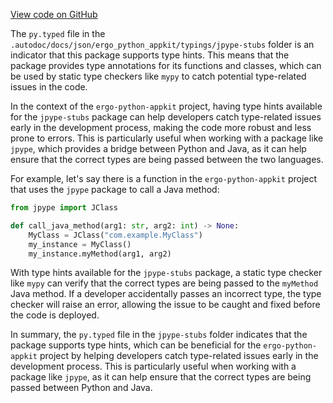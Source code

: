 [View code on GitHub](https://github.com/ergo-pad/ergo-python-appkit/.autodoc/docs/json/ergo_python_appkit/typings/jpype-stubs)

The `py.typed` file in the `.autodoc/docs/json/ergo_python_appkit/typings/jpype-stubs` folder is an indicator that this package supports type hints. This means that the package provides type annotations for its functions and classes, which can be used by static type checkers like `mypy` to catch potential type-related issues in the code.

In the context of the `ergo-python-appkit` project, having type hints available for the `jpype-stubs` package can help developers catch type-related issues early in the development process, making the code more robust and less prone to errors. This is particularly useful when working with a package like `jpype`, which provides a bridge between Python and Java, as it can help ensure that the correct types are being passed between the two languages.

For example, let's say there is a function in the `ergo-python-appkit` project that uses the `jpype` package to call a Java method:

```python
from jpype import JClass

def call_java_method(arg1: str, arg2: int) -> None:
    MyClass = JClass("com.example.MyClass")
    my_instance = MyClass()
    my_instance.myMethod(arg1, arg2)
```

With type hints available for the `jpype-stubs` package, a static type checker like `mypy` can verify that the correct types are being passed to the `myMethod` Java method. If a developer accidentally passes an incorrect type, the type checker will raise an error, allowing the issue to be caught and fixed before the code is deployed.

In summary, the `py.typed` file in the `jpype-stubs` folder indicates that the package supports type hints, which can be beneficial for the `ergo-python-appkit` project by helping developers catch type-related issues early in the development process. This is particularly useful when working with a package like `jpype`, as it can help ensure that the correct types are being passed between Python and Java.
